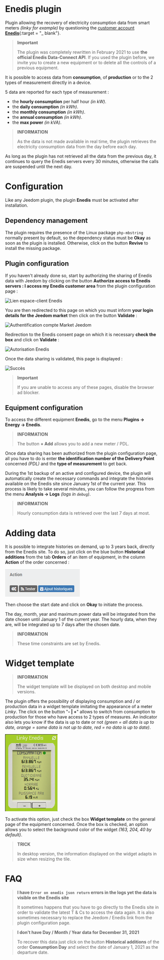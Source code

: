 # Enedis plugin

Plugin allowing the recovery of electricity consumption data from smart meters *(linky for example)* by questioning the [customer account **Enedis**](https://mon-compte.enedis.fr/auth/XUI/#login/&realm=/enedis&forward=true){:target = "\_ blank"}.

>**Important**
>
>The plugin was completely rewritten in February 2021 to use **the official Enedis Data-Connect API**. If you used the plugin before, we invite you to create a new equipment or to delete all the controls of a previous equipment.

It is possible to access data from **consumption**, of **production** or to the 2 types of measurement directly in a device.

5 data are reported for each type of measurement :
- the **hourly consumption** per half hour *(in kW)*.
- the **daily consumption** *(in kWh)*.
- the **monthly consumption** *(in kWh)*.
- the **annual consumption** *(in kWh)*.
- the **max power** *(in kVA)*.

>**INFORMATION**
>
>As the data is not made available in real time, the plugin retrieves the electricity consumption data from the day before each day.

As long as the plugin has not retrieved all the data from the previous day, it continues to query the Enedis servers every 30 minutes, otherwise the calls are suspended until the next day.

# Configuration

Like any Jeedom plugin, the plugin **Enedis** must be activated after installation.

## Dependency management

The plugin requires the presence of the Linux package `php-mbstring` normally present by default, so the dependency status must be **Okay** as soon as the plugin is installed. Otherwise, click on the button **Revive** to install the missing package.

## Plugin configuration

If you haven't already done so, start by authorizing the sharing of Enedis data with Jeedom by clicking on the button **Authorize access to Enedis servers : I access my Enedis customer area** from the plugin configuration page :

![Lien espace-client Enedis](../images/link_enedis.png)

You are then redirected to this page on which you must inform **your login details for the Jeedom market** then click on the button **Validate** :

![Authentification compte Market Jeedom](../images/Auth_Jeedom.png)

Redirection to the Enedis consent page on which it is necessary **check the box** and click on **Validate** :

![Autorisation Enedis](../images/Auth_Enedis.png)

Once the data sharing is validated, this page is displayed :

![Succès](../images/Auth_Enedis_success.png)

>**Important**
>
>If you are unable to access any of these pages, disable the browser ad blocker.

## Equipment configuration

To access the different equipment **Enedis**, go to the menu **Plugins → Energy → Enedis**.

>**INFORMATION**
>
>The button **+ Add** allows you to add a new meter / PDL.

Once data sharing has been authorized from the plugin configuration page, all you have to do is enter **the identification number of the Delivery Point** concerned *(PDL)* and the **type of measurement** to get back.

During the 1st backup of an active and configured device, the plugin will automatically create the necessary commands and integrate the histories available on the Enedis site since January 1st of the current year. This process is likely to take several minutes, you can follow the progress from the menu **Analysis → Logs** *(logs in ``debug``)*.

>**INFORMATION**
>
>Hourly consumption data is retrieved over the last 7 days at most.

# Adding data

It is possible to integrate histories on demand, up to 3 years back, directly from the Enedis site. To do so, just click on the blue button **Historical additions** from the tab **Orders** of an item of equipment, in the column **Action** of the order concerned :

![Ajout d'historiques](../images/enedis_addHistory.png)

Then choose the start date and click on **Okay** to initiate the process.

The day, month, year and maximum power data will be integrated from the date chosen until January 1 of the current year. The hourly data, when they are, will be integrated up to 7 days after the chosen date.

>**INFORMATION**
>
>These time constraints are set by Enedis.

# Widget template

>**INFORMATION**
>
>The widget template will be displayed on both desktop and mobile versions.

The plugin offers the possibility of displaying consumption and / or production data in a widget template imitating the appearance of a meter *Linky*. The click on the button "**- \| +**" allows to switch from consumption to production for those who have access to 2 types of measures. An indicator also lets you know if the data is up to date or not *(green = all data is up to date, orange = some data is not up to date, red = no data is up to date)*.

![Widget template](../images/enedis_screenshot1.png)

To activate this option, just check the box **Widget template** on the general page of the equipment concerned. Once the box is checked, an option allows you to select the background color of the widget *(163, 204, 40 by default)*.

>**TRICK**
>
>In desktop version, the information displayed on the widget adapts in size when resizing the tile.

# FAQ

>**I have `Error on enedis json return` errors in the logs yet the data is visible on the Enedis site**
>
>It sometimes happens that you have to go directly to the Enedis site in order to validate the latest T & Cs to access the data again. It is also sometimes necessary to replace the Jeedom / Enedis link from the plugin configuration page.

>**I don't have Day / Month / Year data for December 31, 2021**
>
>To recover this data just click on the button **Historical additions** of the order **Consumption Day** and select the date of January 1, 2021 as the departure date.
